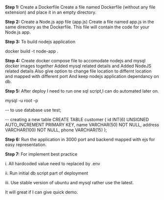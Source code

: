 **Step 1:** Create a Dockerfile
Create a file named Dockerfile (without any file extension) and place it in an empty directory.

**Step 2:** Create a Node.js app file (app.js)
Create a file named app.js in the same directory as the Dockerfile. This file will contain the code for your Node.js app.

**Step 3:** To build nodejs application 

docker build -t node-app .

**Step 4:** Create docker compose file to accomodate nodejs and mysql docker images together
Added mysql related details and Added NodeJS related details
Also give option to change file location to differnt location and mapped with different port
And keep nodejs application dependancy on db.

**Step 5:** After deploy I need to run one sql script,I can do automated later on.

mysql -u root -p

-- to use database
use test;

-- creating a new table
CREATE TABLE customer (
  id INT(6) UNSIGNED AUTO_INCREMENT PRIMARY KEY,
  name VARCHAR(50) NOT NULL,
  address VARCHAR(100) NOT NULL,
  phone VARCHAR(15)
);


**Step 6:** Run the application in 3000 port and backend mapped with ejs for easy representation.

**Step 7:** For implement best practice

i. All hardcoded value need to replaced by .env

ii. Run initial db script part of deployment

iii. Use stable version of ubuntu and mysql rather use the latest.


It will great if I can give quick demo.
